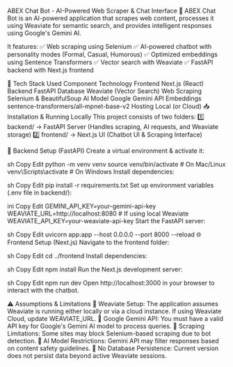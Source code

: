 ABEX Chat Bot - AI-Powered Web Scraper & Chat Interface
🚀 ABEX Chat Bot is an AI-powered application that scrapes web content, processes it using Weaviate for semantic search, and provides intelligent responses using Google's Gemini AI.

It features:
✅ Web scraping using Selenium
✅ AI-powered chatbot with personality modes (Formal, Casual, Humorous)
✅ Optimized embeddings using Sentence Transformers
✅ Vector search with Weaviate
✅ FastAPI backend with Next.js frontend

📌 Tech Stack Used
Component	Technology
Frontend	Next.js (React)
Backend	FastAPI
Database	Weaviate (Vector Search)
Web Scraping	Selenium & BeautifulSoup
AI Model	Google Gemini API
Embeddings	sentence-transformers/all-mpnet-base-v2
Hosting	Local (or Cloud)
📥 Installation & Running Locally
This project consists of two folders:
1️⃣ backend/ → FastAPI Server (Handles scraping, AI requests, and Weaviate storage)
2️⃣ frontend/ → Next.js UI (Chatbot UI & Scraping Interface)

🚀 Backend Setup (FastAPI)
Create a virtual environment & activate it:

sh
Copy
Edit
python -m venv venv
source venv/bin/activate  # On Mac/Linux
venv\Scripts\activate     # On Windows
Install dependencies:

sh
Copy
Edit
pip install -r requirements.txt
Set up environment variables (.env file in backend/):

ini
Copy
Edit
GEMINI_API_KEY=your-gemini-api-key
WEAVIATE_URL=http://localhost:8080  # If using local Weaviate
WEAVIATE_API_KEY=your-weaviate-api-key
Start the FastAPI server:

sh
Copy
Edit
uvicorn app:app --host 0.0.0.0 --port 8000 --reload
🌐 Frontend Setup (Next.js)
Navigate to the frontend folder:

sh
Copy
Edit
cd ../frontend
Install dependencies:

sh
Copy
Edit
npm install
Run the Next.js development server:

sh
Copy
Edit
npm run dev
Open http://localhost:3000 in your browser to interact with the chatbot.

⚠️ Assumptions & Limitations
🔹 Weaviate Setup: The application assumes Weaviate is running either locally or via a cloud instance. If using Weaviate Cloud, update WEAVIATE_URL.
🔹 Google Gemini API: You must have a valid API key for Google's Gemini AI model to process queries.
🔹 Scraping Limitations: Some sites may block Selenium-based scraping due to bot detection.
🔹 AI Model Restrictions: Gemini API may filter responses based on content safety guidelines.
🔹 No Database Persistence: Current version does not persist data beyond active Weaviate sessions.
